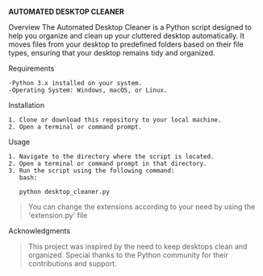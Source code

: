**AUTOMATED DESKTOP CLEANER**

Overview
The Automated Desktop Cleaner is a Python script designed to help you organize and clean up your cluttered desktop automatically. It moves files from your desktop to predefined folders based on their file types, ensuring that your desktop remains tidy and organized.


Requirements
```
-Python 3.x installed on your system.
-Operating System: Windows, macOS, or Linux.
```

Installation 
```
1. Clone or download this repository to your local machine.
2. Open a terminal or command prompt.
```

Usage
```
1. Navigate to the directory where the script is located.
2. Open a terminal or command prompt in that directory.
3. Run the script using the following command:
   bash:
   
   python desktop_cleaner.py
```
>You can change the extensions according to your need by using the 'extension.py' file

Acknowledgments
>This project was inspired by the need to keep desktops clean and organized. Special thanks to the Python community for their contributions and support.
	 
